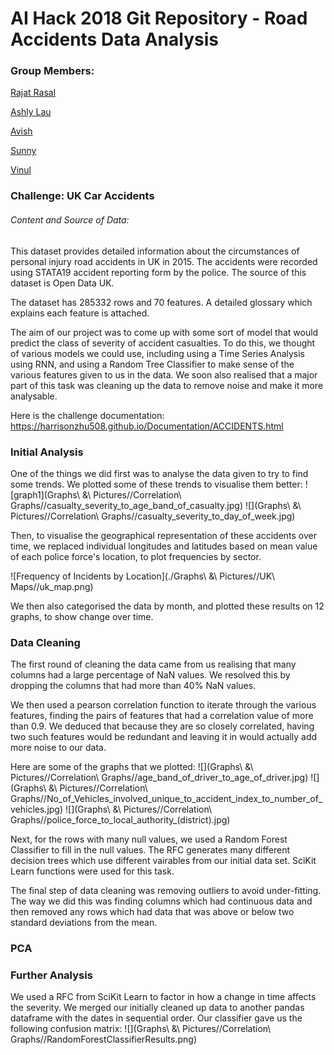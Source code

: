 # AI Hack 2018 Git Repository - Road Accidents Data Analysis
### Group Members:
[Rajat Rasal](https://github.com/RajatRasal)

[Ashly Lau](https://github.com/ashlylau)

[Avish](https://github.com/avishvj)

[Sunny](https://github.com/wendysun1)

[Vinul](https://github.com/VinDel77)



### Challenge: UK Car Accidents

###### Content and Source of Data:

This dataset provides detailed information about the circumstances of personal injury road accidents in UK in 2015. The accidents were recorded using STATA19 accident reporting form by the police. The source of this dataset is Open Data UK.

The dataset has 285332 rows and 70 features. A detailed glossary which explains each feature is attached.

The aim of our project was to come up with some sort of model that would predict the class of severity of accident casualties. To do this, we thought of various models we could use, including using a Time Series Analysis using RNN, and using a Random Tree Classifier to make sense of the various features given to us in the data. We soon also realised that a major part of this task was cleaning up the data to remove noise and make it more analysable.

Here is the challenge documentation: https://harrisonzhu508.github.io/Documentation/ACCIDENTS.html 


### Initial Analysis

One of the things we did first was to analyse the data given to try to find some trends. We plotted some of these trends to visualise them better:
![graph1](Graphs\ \&\ Pictures//Correlation\ Graphs//casualty_severity_to_age_band_of_casualty.jpg)
![](Graphs\ \&\ Pictures//Correlation\ Graphs//casualty_severity_to_day_of_week.jpg)

Then, to visualise the geographical representation of these accidents over time, we replaced individual longitudes and latitudes based on mean value of each police force's location, to plot frequencies by sector.

![Frequency of Incidents by Location](./Graphs\ \&\ Pictures//UK\ Maps//uk_map.png)

We then also categorised the data by month, and plotted these results on 12 graphs, to show change over time.



### Data Cleaning

The first round of cleaning the data came from us realising that many columns had a large percentage of NaN values. We resolved this by dropping the columns that had more than 40% NaN values. 

We then used a pearson correlation function to iterate through the various features, finding the pairs of features that had a correlation value of more than 0.9. We deduced that because they are so closely correlated, having two such features would be redundant and leaving it in would actually add more noise to our data.

Here are some of the graphs that we plotted:
![](Graphs\ \&\ Pictures//Correlation\ Graphs//age_band_of_driver_to_age_of_driver.jpg)
![](Graphs\ \&\ Pictures//Correlation\ Graphs//No_of_Vehicles_involved_unique_to_accident_index_to_number_of_vehicles.jpg)
![](Graphs\ \&\ Pictures//Correlation\ Graphs//police_force_to_local_authority_(district).jpg)

Next, for the rows with many null values, we used a Random Forest Classifier to fill in the null values. The RFC generates many different decision trees which use different vairables from our initial data set. SciKit Learn functions were used for this task.

The final step of data cleaning was removing outliers to avoid under-fitting. The way we did this was finding columns which had continuous data and then removed any rows which had data that was above or below two standard deviations from the mean.

### PCA



### Further Analysis
We used a RFC from SciKit Learn to factor in how a change in time affects the severity. We merged our initially cleaned up data to another pandas dataframe with the dates in sequential order. Our classifier gave us the following confusion matrix:
![](Graphs\ \&\ Pictures//Correlation\ Graphs//RandomForestClassifierResults.png)


